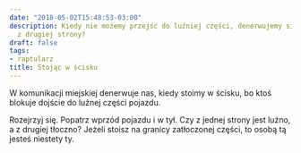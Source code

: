 ```yaml
---
date: "2018-05-02T15:48:53-03:00"
description: Kiedy nie możemy przejść do luźniej części, denerwujemy się. Jak to wygląda
  z drugiej strony?
draft: false
tags:
- raptularz
title: Stojąc w ścisku
---
```


W komunikacji miejskiej denerwuje nas, kiedy stoimy w ścisku, bo ktoś blokuje
dojście do luźnej części pojazdu.

Rozejrzyj się. Popatrz wprzód pojazdu i w tył. Czy z jednej strony jest luźno, a
z drugiej tłoczno? Jeżeli stoisz na granicy zatłoczonej części, to osobą tą
jesteś niestety ty.
